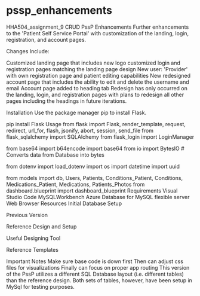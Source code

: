 # pssp_enhancements
HHA504_assignment_9
CRUD PssP Enhancements
Further enhancements to the 'Patient Self Service Portal' with customization of the landing, login, registration, and account pages.

Changes Include:

Customized landing page that includes new logo
customized login and registration pages matching the landing page design
New user: 'Provider' with own registration page and patient editing capabilities
New redesigned account page that includes the ability to edit and delete the username and email
Account page added to heading tab
Redesign has only occurred on the landing, login, and registration pages with plans to redesign all other pages including the headings in future iterations.

Installation
Use the package manager pip to install Flask.

pip install Flask
Usage
from flask import Flask, render_template, request, redirect, url_for, flash, jsonify, abort, session, send_file
from flask_sqlalchemy import SQLAlchemy
from flask_login import LoginManager

from base64 import b64encode
import base64
from io import BytesIO  # Converts data from Database into bytes

from dotenv import load_dotenv
import os
import datetime
import uuid

from models import db, Users, Patients, Conditions_Patient, Conditions, Medications_Patient, Medications, Patients_Photos
from dashboard.blueprint import dashboard_blueprint
Requirements
Visual Studio Code
MySQLWorkbench
Azure Database for MySQL flexible server
Web Browser
Resources
Initial Database Setup

Previous Version

Reference Design and Setup

Useful Designing Tool

Reference Templates

Important Notes
Make sure base code is down first
Then can adjust css files for visualizations
Finally can focus on proper app routing
This version of the PssP utilizes a different SQL Database layout (i.e. different tables) than the reference design. Both sets of tables, however, have been setup in MySql for testing purposes.
